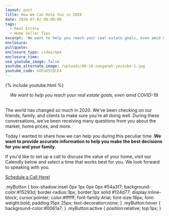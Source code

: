```yaml
---
layout: post
title: How We Can Help You in 2020
date: 2020-07-02 00:00:00
tags:
  - Real Estate
  - Home Seller Tips
excerpt: 'We want to help you reach your real estate goals, even amid COVID-19.'
enclosure:
pullquote:
enclosure_type: video/mp4
enclosure_time:
use_youtube_image: false
youtube_alternate_image: /uploads/06-16-zanganeh-youtube-1.jpg
youtube_code: GGPaU5lQlE4
---
```


{% include youtube.html %}

<center><em>We want to help you reach your real estate goals, even amid COVID-19.</em></center>

<br>The world has changed so much in 2020. We’ve been checking on our friends, family, and clients to make sure you’re all doing well. During these conversations, we’ve been receiving many questions from you about the market, home prices, and more.

Today I wanted to share how we can help you during this peculiar time. **We want to provide accurate information to help you make the best decisions for you and your family**.

If you'd like to set up a call to discuss the value of your home, visit our Calendly below and select a time that works best for you. We look forward to speaking with you.

<a href="#" class="myButton">Schedule a Call Here!</a>

.myButton {
	box-shadow:inset 0px 1px 0px 0px #54a3f7;
	background-color:#15293d;
	border-radius:3px;
	border:1px solid #124d77;
	display:inline-block;
	cursor:pointer;
	color:#ffffff;
	font-family:Arial;
	font-size:16px;
	font-weight:bold;
	padding:15px 25px;
	text-decoration:none;
}
.myButton:hover {
	background-color:#0061a7;
}
.myButton:active {
	position:relative;
	top:1px;
}
